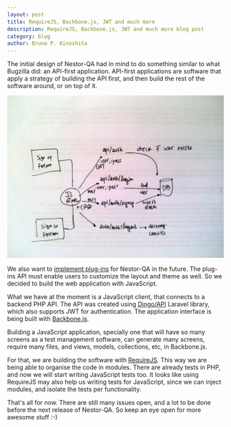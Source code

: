 ```yaml
---
layout: post
title: RequireJS, Backbone.js, JWT and much more
description: RequireJS, Backbone.js, JWT and much more blog post
category: blog
author: Bruno P. Kinoshita
---
```


The initial design of Nestor-QA had in mind to do something similar to what Bugzilla did: an
API-first application. API-first applications are software that apply a strategy of building
the API first, and then build the rest of the software around, or on top of it.

![API example image](/assets/posts/2016-06-19-requirejs-backbone-jwt-and-much-more/IMG_20160221_164338.jpg)

We also want to [implement plug-ins](https://github.com/nestor-qa/nestor/issues/2) for Nestor-QA in the future.
The plug-ins API must enable users to customize the layout and theme as well. So we decided to build
the web application with JavaScript.

What we have at the moment is a JavaScript client, that connects to a backend PHP API. The API
was created using [Dingo/API](https://github.com/dingo/api/) Laravel library, which also supports
JWT for authentication. The application interface is being built with
[Backbone.js](http://backbonejs.org/).

Building a JavaScript application, specially one that will have so many screens as a test management
software, can generate many screens, require many files, and views, models, collections, etc, in
Backbone.js.

For that, we are building the software with [RequireJS](http://requirejs.org/). This way we are
being able to organise the code in modules. There are already tests in PHP, and now we will start
writing JavaScript tests too. It looks like using RequireJS may also help us writing tests for
JavaScript, since we can inject modules, and isolate the tests per functionality.

That's all for now. There are still many issues open, and a lot to be done before the next release
of Nestor-QA. So keep an eye open for more awesome stuff :-)


